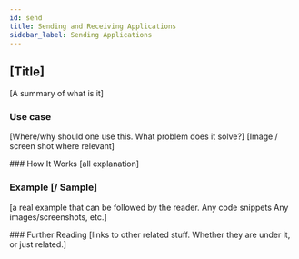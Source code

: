 ```yaml
---
id: send
title: Sending and Receiving Applications
sidebar_label: Sending Applications
---
```


## [Title]
[A summary of what is it]

### Use case
[Where/why should one use this. What problem does it solve?]
[Image / screen shot where relevant]

### How It Works
[all explanation]

### Example [/ Sample]
[a real example that can be followed by the reader.
Any code snippets
Any images/screenshots, etc.]

### Further Reading
[links to other related stuff. Whether they are under it, or just related.]
